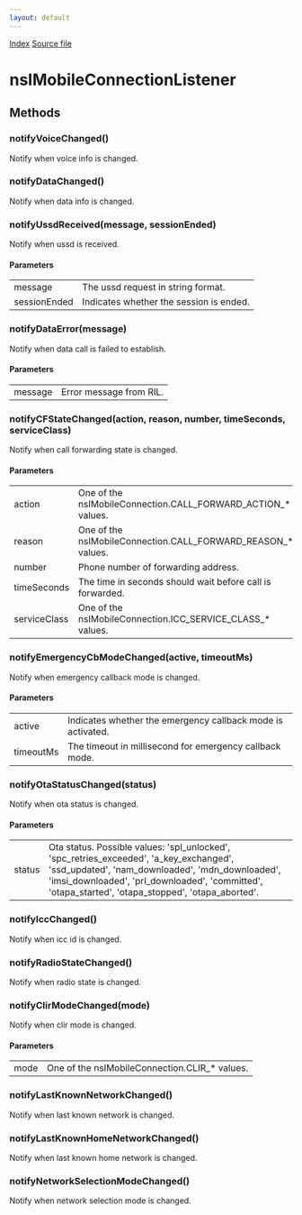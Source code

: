 ```yaml
---
layout: default
---
```

<div id='links'><a href="../index.html">Index</a>
<a href="http://dxr.mozilla.org/mozilla-central/source/dom/mobileconnection/interfaces/nsIMobileConnectionService.idl">Source file</a>
</div>

# nsIMobileConnectionListener #

## Methods ##

### notifyVoiceChanged() ###
  
Notify when voice info is changed.  
  

### notifyDataChanged() ###
  
Notify when data info is changed.  
  

### notifyUssdReceived(message, sessionEnded) ###
  
Notify when ussd is received.  
  
  

#### Parameters ####

<table>

<tr>
<td>message</td>
<td>       The ussd request in string format.  
</td>
</tr>

<tr>
<td>sessionEnded</td>
<td>       Indicates whether the session is ended.  
</td>
</tr>

</table>

### notifyDataError(message) ###
  
Notify when data call is failed to establish.  
  
  

#### Parameters ####

<table>

<tr>
<td>message</td>
<td>       Error message from RIL.  
</td>
</tr>

</table>

### notifyCFStateChanged(action, reason, number, timeSeconds, serviceClass) ###
  
Notify when call forwarding state is changed.  
  
  

#### Parameters ####

<table>

<tr>
<td>action</td>
<td>       One of the nsIMobileConnection.CALL_FORWARD_ACTION_* values.  
</td>
</tr>

<tr>
<td>reason</td>
<td>       One of the nsIMobileConnection.CALL_FORWARD_REASON_* values.  
</td>
</tr>

<tr>
<td>number</td>
<td>       Phone number of forwarding address.  
</td>
</tr>

<tr>
<td>timeSeconds</td>
<td>       The time in seconds should wait before call is forwarded.  
</td>
</tr>

<tr>
<td>serviceClass</td>
<td>       One of the nsIMobileConnection.ICC_SERVICE_CLASS_* values.  
</td>
</tr>

</table>

### notifyEmergencyCbModeChanged(active, timeoutMs) ###
  
Notify when emergency callback mode is changed.  
  
  

#### Parameters ####

<table>

<tr>
<td>active</td>
<td>       Indicates whether the emergency callback mode is activated.  
</td>
</tr>

<tr>
<td>timeoutMs</td>
<td>       The timeout in millisecond for emergency callback mode.  
</td>
</tr>

</table>

### notifyOtaStatusChanged(status) ###
  
Notify when ota status is changed.  
  
  

#### Parameters ####

<table>

<tr>
<td>status</td>
<td>       Ota status. Possible values: 'spl_unlocked', 'spc_retries_exceeded',  
       'a_key_exchanged', 'ssd_updated', 'nam_downloaded', 'mdn_downloaded',  
       'imsi_downloaded', 'prl_downloaded', 'committed', 'otapa_started',  
       'otapa_stopped', 'otapa_aborted'.  
</td>
</tr>

</table>

### notifyIccChanged() ###
  
Notify when icc id is changed.  
  

### notifyRadioStateChanged() ###
  
Notify when radio state is changed.  
  

### notifyClirModeChanged(mode) ###
  
Notify when clir mode is changed.  
  
  

#### Parameters ####

<table>

<tr>
<td>mode</td>
<td>       One of the nsIMobileConnection.CLIR_* values.  
</td>
</tr>

</table>

### notifyLastKnownNetworkChanged() ###
  
Notify when last known network is changed.  
  

### notifyLastKnownHomeNetworkChanged() ###
  
Notify when last known home network is changed.  
  

### notifyNetworkSelectionModeChanged() ###
  
Notify when network selection mode is changed.  
  
